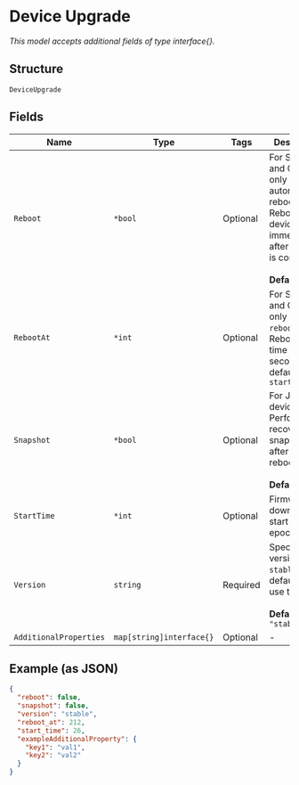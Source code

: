
# Device Upgrade

*This model accepts additional fields of type interface{}.*

## Structure

`DeviceUpgrade`

## Fields

| Name | Type | Tags | Description |
|  --- | --- | --- | --- |
| `Reboot` | `*bool` | Optional | For Switches and Gateways only (APs are automatically rebooted). Reboot device immediately after upgrade is completed<br><br>**Default**: `false` |
| `RebootAt` | `*int` | Optional | For Switches and Gateways only and if `reboot`==`true`. Reboot start time in epoch seconds, default is `start_time` |
| `Snapshot` | `*bool` | Optional | For Junos devices only. Perform recovery snapshot after device is rebooted<br><br>**Default**: `false` |
| `StartTime` | `*int` | Optional | Firmware download start time in epoch |
| `Version` | `string` | Required | Specific version / `stable`, default is to use the latest<br><br>**Default**: `"stable"` |
| `AdditionalProperties` | `map[string]interface{}` | Optional | - |

## Example (as JSON)

```json
{
  "reboot": false,
  "snapshot": false,
  "version": "stable",
  "reboot_at": 212,
  "start_time": 26,
  "exampleAdditionalProperty": {
    "key1": "val1",
    "key2": "val2"
  }
}
```

